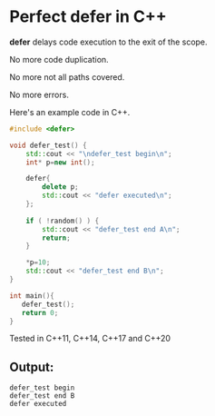 # Perfect defer in C++

**defer** delays code execution to the exit of the scope.

No more code duplication.

No more not all paths covered.

No more errors.

Here's an example code in C++.
```C++
#include <defer>

void defer_test() {
    std::cout << "\ndefer_test begin\n";
    int* p=new int();

    defer{
        delete p;
        std::cout << "defer executed\n";
    };
    
    if ( !random() ) {
        std::cout << "defer_test end A\n";
        return;
    }

    *p=10;
    std::cout << "defer_test end B\n";
}

int main(){
   defer_test();
   return 0;
}
```
Tested in C++11, C++14, C++17 and C++20

## Output:
```
defer_test begin
defer_test end B
defer executed

```
